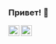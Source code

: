 ### Привет! 👋
<a href="https://t.me/Valek">
  <img align="left" alt="Valentin's Telegram" width="22px" src="https://cdn.jsdelivr.net/npm/simple-icons@v3/icons/telegram.svg"/>
</a>
<a href="https://www.instagram.com/Valek">
  <img align="left" alt="Valentin's Instagram" width="22px" src="https://cdn.jsdelivr.net/npm/simple-icons@v3/icons/instagram.svg"/>
</a>
<!--
**valentinbuots/valentinbuots** is a ✨ _special_ ✨ repository because its `README.md` (this file) appears on your GitHub profile.

Here are some ideas to get you started:

- 🔭 I’m currently working on ...
- 🌱 I’m currently learning ...
- 👯 I’m looking to collaborate on ...
- 🤔 I’m looking for help with ...
- 💬 Ask me about ...
- 📫 How to reach me: ...
- 😄 Pronouns: ...
- ⚡ Fun fact: ...
-->
